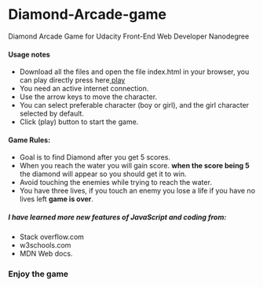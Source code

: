 # Diamond-Arcade-game
Diamond Arcade Game for Udacity Front-End Web Developer Nanodegree

#### Usage notes
* Download all the files and open the file index.html in your browser, you can play directly press here[ play ](https://aisha3.github.io/Diamond-Arcade-game/)
* You need an active internet connection.
* Use the arrow keys to move the character.
* You can select preferable character (boy or girl), and the girl character selected by default.
* Click (play) button to start the game. 

#### Game Rules:
* Goal is to find Diamond after you get 5 scores.
* When you reach the water you will gain score. **when the score being 5** the diamond will appear so you should get it to win.
* Avoid touching the enemies while trying to reach the water.
* You have three lives, if you touch an enemy you lose a life if you have no lives left **game is over**.

##### I have learned more new features of JavaScript and coding from:
* Stack overflow.com
* w3schools.com
* MDN Web docs.



### Enjoy the game  
